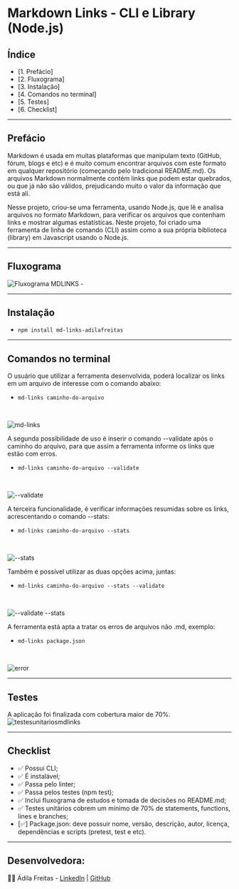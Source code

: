 # Markdown Links - CLI e Library (Node.js)

## Índice

* [1. Prefácio]
* [2. Fluxograma]
* [3. Instalação]
* [4. Comandos no terminal]
* [5. Testes]
* [6. Checklist] 

***
## Prefácio

Markdown é usada em muitas plataformas que manipulam texto (GitHub, fórum, blogs e etc) e é muito comum encontrar arquivos com este formato em qualquer repositório (começando pelo tradicional README.md). Os arquivos Markdown normalmente contém links que podem estar quebrados, ou que já não são válidos, prejudicando muito o valor da informação que está ali.

Nesse projeto, criou-se uma ferramenta, usando Node.js, que lê e analisa arquivos no formato Markdown, para verificar os arquivos que contenham links e mostrar algumas estatísticas. Neste projeto, foi criado uma ferramenta de linha de comando (CLI) assim como a sua própria biblioteca (library) em Javascript usando o Node.js.


***
## Fluxograma

![Fluxograma MDLINKS -](https://github.com/adilamarcelefreitas/SAP011-md-links/assets/137333338/78222e7b-9b06-4aa3-8024-14ff7b44757a)

***
## Instalação

*  `npm install md-links-adilafreitas`

***
## Comandos no terminal 

O usuário que utilizar a ferramenta desenvolvida, poderá localizar os links em um arquivo de interesse com o comando abaixo:

* `md-links caminho-do-arquivo` 
<br>

![md-links](https://github.com/adilamarcelefreitas/SAP011-md-links/assets/137333338/8e153aaf-fa02-4189-b7e2-c5557e15d8dc)

A segunda possibilidade de uso é inserir o comando --validate após o caminho do arquivo, para que assim a ferramenta informe os links que estão com erros.

* `md-links caminho-do-arquivo --validate` </br>
<br>
  
![--validate](https://github.com/adilamarcelefreitas/SAP011-md-links/assets/137333338/fa68d65c-c557-4f6d-9839-23d06b7c137e)

A terceira funcionalidade, é verificar informações resumidas sobre os links, acrescentando o comando --stats:
* `md-links caminho-do-arquivo --stats` </br>
<br>

![--stats](https://github.com/adilamarcelefreitas/SAP011-md-links/assets/137333338/99846cee-850e-4151-b271-b5065e4218d4)

Também é possível utilizar as duas opções acima, juntas:
* `md-links caminho-do-arquivo --stats --validate` 
</br>

![--validate --stats](https://github.com/adilamarcelefreitas/SAP011-md-links/assets/137333338/1df29c6b-45f1-4903-bf4b-ac3ca259e813)


A ferramenta está apta a tratar os erros de arquivos não .md, exemplo:
* `md-links package.json`
<br>

![error](https://github.com/adilamarcelefreitas/SAP011-md-links/assets/137333338/f438a3f2-0bd9-4614-972f-c2cbdf2d743d)

***
## Testes

A aplicação foi finalizada com cobertura maior de 70%.
<br>
![testesunitariosmdlinks](https://github.com/adilamarcelefreitas/SAP011-md-links/assets/137333338/af8491b6-e844-4d57-97f9-19dea33472e1)

***

## Checklist

- ✅ Possui CLI;
- ✅ É instalável;
- ✅ Passa pelo linter;
- ✅ Passa pelos testes (npm test);
- ✅ Inclui fluxograma de estudos e tomada de decisões no README.md;
- ✅ Testes unitários cobrem um mínimo de 70% de statements, functions, lines e branches;
- [✅] Package.json: deve possuir nome, versão, descrição, autor, licença, dependências e scripts (pretest, test e etc).
***

## Desenvolvedora:

👩‍💻 Ádila Freitas - [LinkedIn](https://www.linkedin.com/in/adilamarcelefreitas/) | [GitHub](https://github.com/adilamarcelefreitas) 


